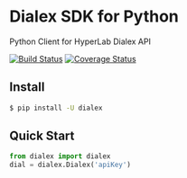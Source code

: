 # Dialex SDK for Python  
Python Client for HyperLab Dialex API  

[![Build Status](https://travis-ci.org/HyperLab-Solutions-Sdn-Bhd/dialex-sdk-python.svg?branch=master)](https://travis-ci.org/HyperLab-Solutions-Sdn-Bhd/dialex-sdk-python) [![Coverage Status](https://coveralls.io/repos/github/HyperLab-Solutions-Sdn-Bhd/dialex-sdk-python/badge.svg?branch=master)](https://coveralls.io/github/HyperLab-Solutions-Sdn-Bhd/dialex-sdk-python?branch=master)  

## Install

```bash
$ pip install -U dialex
```  

## Quick Start  

```python
from dialex import dialex
dial = dialex.Dialex('apiKey')
```  
